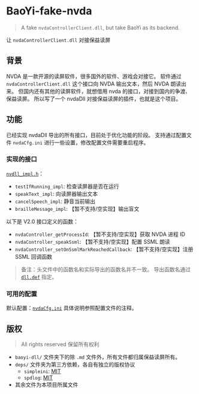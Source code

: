 # BaoYi-fake-nvda

> A fake `nvdaControllerClient.dll`, but take BaoYi as its backend.

让 `nvdaControllerClient.dll` 对接保益读屏

## 背景

NVDA 是一款开源的读屏软件，很多国外的软件、游戏会对接它。
软件通过 `nvdaControllerClient.dll` 这个接口向 NVDA 输出文本，然后 NVDA 朗读出来。
但国内还有其他的读屏软件，就想借用 nvda 的接口，对接到国内的争渡、保益读屏。
所以写了一个 nvdaDll 对接保益读屏的插件，也就是这个项目。

## 功能

已经实现 nvdaDll 导出的所有接口，目前处于优化功能的阶段。
支持通过配置文件 `nvdaCfg.ini` 进行一些设置，修改配置文件需要重启程序。

### 实现的接口

[`nvdll_impl.h`](nvdll_impl.h)：

- `testIfRunning_impl`: 检查读屏器是否在运行
- `speakText_impl`: 向读屏器输出文本
- `cancelSpeech_impl`: 静音当前输出
- `brailleMessage_impl`: 【暂不支持/空实现】输出盲文

以下是 V2.0 接口定义的函数：

- `nvdaController_getProcessId`: 【暂不支持/空实现】获取 NVDA 进程 ID
- `nvdaController_speakSsml`: 【暂不支持/空实现】配置 SSML 朗读
- `nvdaController_setOnSsmlMarkReachedCallback`: 【暂不支持/空实现】注册 SSML 回调函数

> 备注：头文件中的函数名和实际导出的函数名并不一致。
> 导出函数名通过 [`dll.def`](dll.def) 指定。

### 可用的配置

默认配置：[`nvdaCfg.ini`](nvdaCfg.ini)
具体说明参照配置文件的注释。

## 版权

> All rights reserved
> 保留所有权利

- `baoyi-dll/` 文件夹下的除 `.md` 文件外，所有文件都归属保益读屏所有。
- `deps/` 文件夹为第三方依赖，各自有独立的版权协议
  - `simpleini`: [MIT](deps/simpleini/LICENCE.txt)
  - `spdlog`: [MIT](deps/spdlog/LICENSE)
- 其余文件为本项目所属文件
